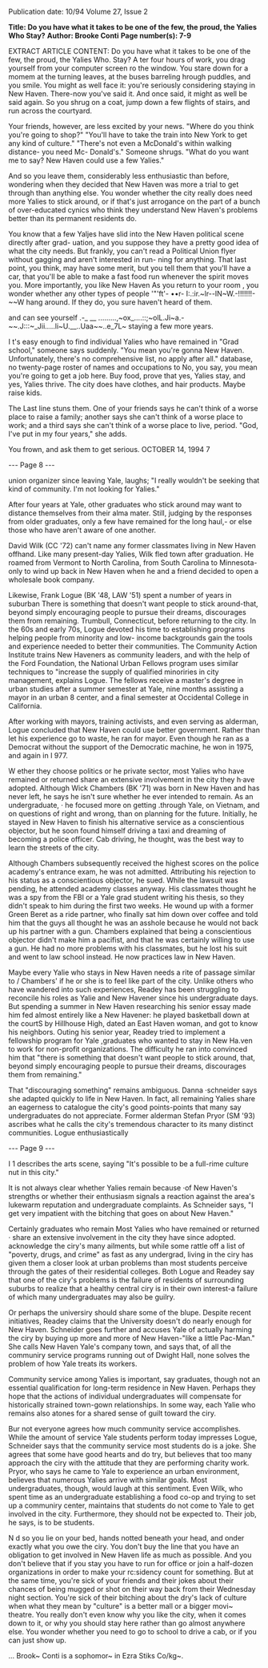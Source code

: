 Publication date: 10/94
Volume 27, Issue 2

**Title: Do you have what it takes to be one of the few, the proud, the Yalies Who Stay?**
**Author: Brooke Conti**
**Page number(s): 7-9**

EXTRACT ARTICLE CONTENT:
Do you have what it takes to be one of the few, the proud, the 
Yalies Who. Stay? 
A
ter four hours of work, you drag yourself from your 
computer screen ro the window. You stare down for a 
momem at the turning leaves, at the buses barreling 
hrough puddles, and you smile. You might as well face 
it: you're seriously considering staying in New Haven. 
There-now you've said it. And once said, it might as well be 
said again. So you shrug on a coat, jump down a few flights of 
stairs, and run across the courtyard. 

Your friends, however, are less excited by your news. 
"Where do you think you're going to shop?" 
"You'll have to 
take the train into 
New York to get any 
kind of culture." 
"There's not even 
a McDonald's within 
walking distance-
you 
need 
Mc-
Donald's." 
Someone shrugs. "What do you want me to say? New Haven 
could use a few Yalies." 

And so you leave them, considerably less enthusiastic than 
before, wondering when they decided that New Haven was more a 
trial to get through than anything else. You wonder whether the 
city really does need more Yalies to stick around, or if that's just 
arrogance on the part of a bunch of over-educated cynics who 
think they understand New Haven's problems better than its 
permanent residents do. 

You know that a few Yaljes have slid into the New Haven 
political 
scene 
directly after grad-
uation, and you 
suppose they have a 
pretty good idea of 
what the city needs. 
But frankly, you 
can't read a Political 
Union flyer without 
gagging and aren't 
interested in run-
ning for anything. 
That last point, 
you think, may have 
some merit, but you 
tell them that you'll 
have a car, that you'll 
be able to make a fast 
food run whenever 
the spirit moves you. 
More importantly, 
you like New Haven 
As you return to 
your room , you 
wonder whether any 
other types of people 
'"'ft'- ••r-
I:.:ir.~lr--IN~W.-!!!!!!!-~~W hang around. If they 
do, you sure haven't 
heard of them. 

and can see yourself .-_ __ 
.........,~ox_....::;~olL.Ji~a.-~~.J:::~_Jii.....li~U.__..Uaa~~..e_7L~ 
staying a few more years. 

I
t's easy enough to find individual Yalies who have remained in 
"Grad school," someone says suddenly. "You mean you're gonna 
New Haven. Unfortunately, there's no comprehensive list, no 
apply after all." 
database, no twenty-page roster of names and occupations to 
No, you say, you mean you're going to get a job here. Buy food, 
prove that yes, Yalies stay, and yes, Yalies thrive. The city does have 
clothes, and hair products. Maybe raise kids. 

The Last line stuns them. One of your friends says he can't think 
of a worse place to raise a family; another says she can't think of a 
worse place to work; and a third says she can't think of a worse 
place to live, period. "God, I've put in my four 
years," she adds. 

You frown, and ask them to get serious. 
OCTOBER 14, 1994 
7 


--- Page 8 ---

union organizer since leaving Yale, laughs; 
"I really wouldn't be seeking that kind of 
community. I'm not looking for Yalies." 

After four years at Yale, other graduates 
who stick around may want to distance 
themselves from their alma mater. Still, 
judging by the responses from older 
graduates, only a few have remained for the 
long haul,- or else those who have aren't 
aware of one another. 

David Wilk (CC '72) can't name any 
former classmates living in New Haven 
offhand. Like many present-day Yalies, 
Wilk fled town after graduation. He 
roamed from Vermont to North Carolina, 
from South Carolina to Minnesota-only 
to wind up back in New Haven when he 
and a friend decided to open a wholesale 
book company. 

Likewise, Frank Logue (BK '48, LAW 
'51) spent a number of years in suburban 
There is something 
that doesn't want 
people to stick 
around-that, beyond 
simply encouraging 
people to pursue their 
dreams, discourages 
them from remaining. 
Trumbull, Connecticut, before returning to 
the city. In the 60s and early 70s, Logue 
devoted his time to establishing programs 
helping people from minority and low-
income backgrounds gain the tools and 
experience needed to better their 
communities. The Community Action 
Institute trains New Haveners as 
community leaders, and with the help of 
the Ford Foundation, the National Urban 
Fellows program uses similar techniques to 
"increase the supply of qualified minoriries 
in city management, explains Logue. The 
fellows receive a master's degree in urban 
studies after a summer semester at Yale, 
nine months assisting a mayor in an urban 
8 
center, and a final semester at Occidental 
College in California. 

After working with mayors, training 
activists, and even serving as alderman, 
Logue concluded that New Haven could 
use better government. Rather than let his 
experience go to waste, he ran for mayor. 
Even though he ran as a Democrat without 
the support of the Democratic machine, he 
won in 1975, and again in I 977. 

W
ether they choose politics or 
he private sector, most Yalies 
who have remained or returned 
share an extensive involvement in the city 
they h·ave adopted. Although Wick 
Chambers (BK '71) was born in New 
Haven and has never left, he says he isn't 
sure whether he ever intended to remain. 
As an undergraduate, · he focused more on 
getting .through Yale, on Vietnam, and on 
questions of right and wrong, than on 
planning for the future. Initially, he stayed 
in New Haven to finish his alternative 
service as a conscientious objector, but he 
soon found himself driving a taxi and 
dreaming of becoming a police officer. Cab 
driving, he thought, was the best way to 
learn the streets of the city. 

Although Chambers subsequently 
received the highest scores on the police 
academy's entrance exam, he was not 
admitted. Attributing his rejection to his 
status as a conscientious objector, he sued. 
While the lawsuit was pending, he 
attended academy classes anyway. His 
classmates thought he was a spy from the 
FBI or a Yale grad student writing his 
thesis, so they didn't speak to him during 
the first two weeks. He wound up with a 
former Green Beret as a ride partner, who 
finally sat him down over coffee and told 
him that the guys all thought he was an 
asshole because he would not back up his 
partner with a gun. Chambers explained 
that being a conscientious objector didn't 
make him a pacifist, and that he was 
certainly willing to use a gun. He had no 
more problems with his classmates, but he 
lost his suit and went to law school instead. 
He now practices law in New Haven. 

Maybe every Yalie who stays in New 
Haven needs a rite of passage similar to / 
Chambers' if he or she is to feel like part of 
the city. Unlike others who have wandered 
into such experiences, Readey has been 
struggling to reconcile his roles as Yalie and 
New Havener since his undergraduate days. 
But spending a summer in New Haven 
researching his senior essay made him fed 
almost entirely like a New Havener: he 
played basketball down at the courtS by 
Hillhouse High, dated an East Haven 
woman, and got to know his neighbors. 
Outing his senior year, Readey tried to 
implement a fellowship program for Yale 
,graduates who wanted to stay in New 
Ha.ven 
to 
work 
for 
non-profit 
organizations. The difficulty he ran into 
convinced him that "there is something 
that doesn't want people to stick around, 
that, beyond simply encouraging people to 
pursue their dreams, discourages them 
from remaining." 

That "discouraging something" remains 
ambiguous. Danna ·schneider says she 
adapted quickly to life in New Haven. In 
fact, all remaining Yalies share an eagerness 
to catalogue the city's good points-points 
that many say undergraduates do not 
appreciate. Former alderman Stefan Pryor 
(SM '93) ascribes what he calls the city's 
tremendous character to its many distinct 
communities. Logue enthusiastically 


--- Page 9 ---

I 1 
describes the arts scene, saying "It's possible 
to be a full-rime culture nut in this city." 

It is not always clear whether Yalies 
remain because ·of New Haven's strengths 
or whether their enthusiasm signals a 
reaction against the area's lukewarm 
reputation and undergraduate complaints. 
As Schneider says, "I get very impatient 
with the bitching that goes on about New 
Haven." 

Certainly graduates who 
remain
Most Yalies who have 
remained or returned 
· share an extensive 
involvement in the 
city they have since 
adopted. 
acknowledge the ciry's many ailments, but 
while some rattle off a list of "poverty, 
drugs, and crime" as fast as any undergrad, 
living in the ciry has given them a closer 
look at urban problems than most students 
perceive through the gates of their 
residential colleges. Both Logue and 
Readey say that one of the ciry's problems 
is the failure of residents of surrounding 
suburbs to realize that a healthy central ciry 
is in their own interest-a failure of which 
many undergraduates may also be guilry. 

Or perhaps the universiry should share 
some of the blupe. Despite recent 
initiatives, Readey claims that the 
University doesn't do nearly enough for 
New Haven. Schneider goes further and 
accuses Yale of actually harming the ciry by 
buying up more and more of New 
Haven-"like a little Pac-Man." She calls 
New Haven Yale's company town, and says 
that, of all the communiry service programs 
running out of Dwight Hall, none solves 
the problem of how Yale treats its workers. 

Community service among Yalies is 
important, say graduates, though not an 
essential qualification for long-term 
residence in New Haven. Perhaps they 
hope that the actions of individual 
undergraduates will compensate for 
historically 
strained 
town-gown 
relationships. In some way, each Yalie who 
remains also atones for a shared sense of 
guilt toward the ciry. 

Bur not everyone agrees how much 
community service accomplishes. While 
the amount of service Yale students 
perform today impresses Logue, Schneider 
says that the community service most 
students do is a joke. She agrees that some 
have good hearts and do try, but believes 
that too many approach the ciry with the 
attitude that they are performing charity 
work. Pryor, who says he came to Yale to 
experience an urban environment, believes 
that numerous Yalies arrive with similar 
goals. Most undergraduates, though, would 
laugh at this sentiment. Even Wilk, who 
spent time as an undergraduate establishing 
a food co-op and trying to set up a 
communiry center, maintains that students 
do not come to Yale to get involved in the 
city. Furthermore, they should not be 
expected to. Their job, he says, is to be 
students. 

N
d so you lie on your bed, hands 
notted beneath your head, and 
onder exactly what you owe the 
ciry. You don't buy the line that you have 
an obligation to get involved in New 
Haven life as much as possible. And you 
don't believe that if you stay you have to 
run for office or join a half-dozen 
organizations in order to make your 
rc:sidency count for something. But at the 
same time, you're sick of your friends and 
their jokes about their chances of being 
mugged or shot on their way back from 
their Wednesday night section. You're sick 
of their bitching about the dry's lack of 
culture when what they mean by "culture" 
is a better mall or a bigger movi~ theatre. 
You really don't even know why you like 
the city, when it comes down to it, or why 
you should stay here rather than go almost 
anywhere else. You wonder whether you 
need to go to school to drive a cab, or if 
you can just show up. 

... 
Brook~ Conti is a sophomor~ in Ezra Stiks 
Co/kg~.